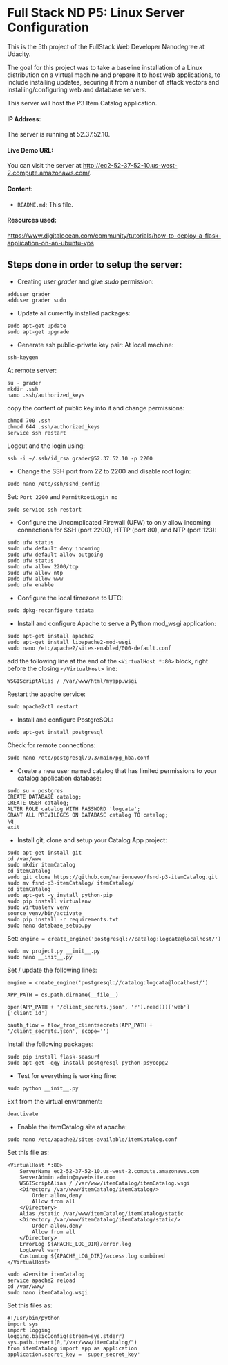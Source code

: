 # Full Stack ND P5: Linux Server Configuration
This is the 5th project of the FullStack Web Developer Nanodegree at Udacity.

The goal for this project was to take a baseline installation of a Linux distribution on a virtual machine and prepare it to host web applications, to include installing updates, securing it from a number of attack vectors and installing/configuring web and database servers.

This server will host the P3 Item Catalog application.

#### IP Address:
The server is running at 52.37.52.10.

#### Live Demo URL:
You can visit the server at http://ec2-52-37-52-10.us-west-2.compute.amazonaws.com/.

#### Content:
* `README.md`: This file.

#### Resources used:
https://www.digitalocean.com/community/tutorials/how-to-deploy-a-flask-application-on-an-ubuntu-vps

## Steps done in order to setup the server:

* Creating user _grader_ and give _sudo_ permission:
```
adduser grader
adduser grader sudo
```

* Update all currently installed packages:
```
sudo apt-get update
sudo apt-get upgrade
```

* Generate ssh public-private key pair:
At local machine:
```
ssh-keygen
```
At remote server:
```
su - grader
mkdir .ssh
nano .ssh/authorized_keys
```
copy the content of public key into it
and change permissions:
```
chmod 700 .ssh
chmod 644 .ssh/authorized_keys
service ssh restart
```
Logout and the login using:
```
ssh -i ~/.ssh/id_rsa grader@52.37.52.10 -p 2200
```

* Change the SSH port from 22 to 2200 and disable root login:
```
sudo nano /etc/ssh/sshd_config
```
Set: `Port 2200` and `PermitRootLogin no`
```
sudo service ssh restart
```

* Configure the Uncomplicated Firewall (UFW) to only allow incoming connections for SSH (port 2200), HTTP (port 80), and NTP (port 123):
```
sudo ufw status
sudo ufw default deny incoming
sudo ufw default allow outgoing
sudo ufw status
sudo ufw allow 2200/tcp
sudo ufw allow ntp
sudo ufw allow www
sudo ufw enable
```

* Configure the local timezone to UTC:
```
sudo dpkg-reconfigure tzdata
```

* Install and configure Apache to serve a Python mod_wsgi application:
```
sudo apt-get install apache2
sudo apt-get install libapache2-mod-wsgi
sudo nano /etc/apache2/sites-enabled/000-default.conf
```
add the following line at the end of the `<VirtualHost *:80>` block, right before the closing `</VirtualHost>` line:
```
WSGIScriptAlias / /var/www/html/myapp.wsgi
```
Restart the apache service:
```
sudo apache2ctl restart
```

* Install and configure PostgreSQL:
```
sudo apt-get install postgresql
```
Check for remote connections:
```
sudo nano /etc/postgresql/9.3/main/pg_hba.conf
```

* Create a new user named catalog that has limited permissions to your catalog application database:
```
sudo su - postgres
CREATE DATABASE catalog;
CREATE USER catalog;
ALTER ROLE catalog WITH PASSWORD 'logcata';
GRANT ALL PRIVILEGES ON DATABASE catalog TO catalog;
\q
exit
```

* Install git, clone and setup your Catalog App project:
```
sudo apt-get install git
cd /var/www
sudo mkdir itemCatalog
cd itemCatalog
sudo git clone https://github.com/marionuevo/fsnd-p3-itemCatalog.git
sudo mv fsnd-p3-itemCatalog/ itemCatalog/
cd itemCatalog
sudo apt-get -y install python-pip
sudo pip install virtualenv
sudo virtualenv venv
source venv/bin/activate
sudo pip install -r requirements.txt
sudo nano database_setup.py
```
Set: `engine = create_engine('postgresql://catalog:logcata@localhost/')`
```
sudo mv project.py __init__.py
sudo nano __init__.py
```
Set / update the following lines:
```
engine = create_engine('postgresql://catalog:logcata@localhost/')
```
```
APP_PATH = os.path.dirname(__file__)
```
```
open(APP_PATH + '/client_secrets.json', 'r').read())['web']['client_id']
```
```
oauth_flow = flow_from_clientsecrets(APP_PATH + '/client_secrets.json', scope='')
```
Install the following packages:
```
sudo pip install flask-seasurf
sudo apt-get -qqy install postgresql python-psycopg2
```

* Test for everything is working fine:
```
sudo python __init__.py
```
Exit from the virtual environment:
```
deactivate
```

* Enable the itemCatalog site at apache:
```
sudo nano /etc/apache2/sites-available/itemCatalog.conf
```
Set this file as:
```
<VirtualHost *:80>
    ServerName ec2-52-37-52-10.us-west-2.compute.amazonaws.com
    ServerAdmin admin@mywebsite.com
    WSGIScriptAlias / /var/www/itemCatalog/itemCatalog.wsgi
    <Directory /var/www/itemCatalog/itemCatalog/>
        Order allow,deny
        Allow from all
    </Directory>
    Alias /static /var/www/itemCatalog/itemCatalog/static
    <Directory /var/www/itemCatalog/itemCatalog/static/>
        Order allow,deny
        Allow from all
    </Directory>
    ErrorLog ${APACHE_LOG_DIR}/error.log
    LogLevel warn
    CustomLog ${APACHE_LOG_DIR}/access.log combined
</VirtualHost>
```
```
sudo a2ensite itemCatalog
service apache2 reload
cd /var/www/
sudo nano itemCatalog.wsgi
```
Set this files as:
```
#!/usr/bin/python
import sys
import logging
logging.basicConfig(stream=sys.stderr)
sys.path.insert(0,"/var/www/itemCatalog/")
from itemCatalog import app as application
application.secret_key = 'super_secret_key'
```
